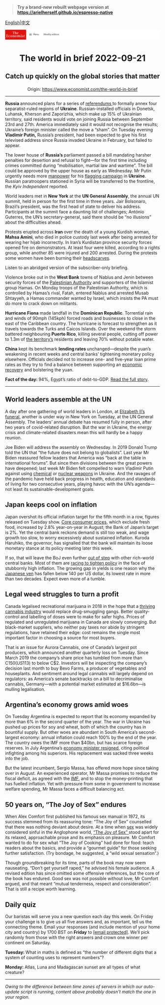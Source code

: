 > **Try a brand-new rebuilt webpage version at https://arielherself.github.io/espresso-native**

[English](https://github.com/arielherself/espresso/blob/main/README.md)|[中文](https://github-com.translate.goog/arielherself/espresso/blob/main/README.md?_x_tr_sl=en&_x_tr_tl=zh-CN&_x_tr_hl=zh-CN&_x_tr_pto=wapp)



![The Economist](menubar.png)

# <p align="center">The world in brief 2022-09-21</p>

## <p align="center">Catch up quickly on the global stories that matter</p>

<p align="center">Origin: <a href="https://www.economist.com/the-world-in-brief">https://www.economist.com/the-world-in-brief</a><hr>

<strong>Russia </strong>announced plans for a series of [referendums ](https://www.economist.com/europe/2022/08/25/ukraine-and-russia-both-need-more-soldiers)to formally annex four separatist-ruled regions of <strong>Ukraine</strong>. Russian-installed officials in Donetsk, Luhansk, Kherson and Zaporizhia, which make up 15% of Ukrainian territory, said residents would vote on joining Russia between September 23rd and 27th. America immediately said it would not recognise the results; Ukraine’s foreign minister called the move a “sham”. On Tuesday evening <strong>Vladimir Putin,</strong> Russia’s president, had been expected to give his first televised address since Russia invaded Ukraine in February, but failed to appear.

The lower house of <strong>Russia’s </strong>parliament passed a bill mandating harsher penalties for desertion and refusal to fight—for the first time including crimes committed during “mobilisation, martial law and wartime”. The bill could be approved by the upper house as early as Wednesday. Mr Putin urgently needs more [manpower](https://www.economist.com/europe/2022/08/25/ukraine-and-russia-both-need-more-soldiers) for his [flagging campaign](https://www.economist.com/leaders/2022/09/15/vladimir-putins-war-is-failing-the-west-should-help-it-fail-faster) in <strong>Ukraine</strong>. Russian paratroopers stationed in Syria will be transferred to the frontline, the <em>Kyiv Independent</em> reported.

World leaders met in <strong>New York</strong> at the <strong>UN General Assembly</strong>, the annual UN summit, held in person for the first time in three years. Jair Bolsonaro, Brazil’s president, was the first head of state to deliver his address. Participants at the summit face a daunting list of challenges; António Guterres, the UN’s secretary-general, said there should be “no illusions” about the difficulties ahead.

Protests erupted across <strong>Iran </strong>over the death of a young Kurdish woman, <strong>Mahsa Amini</strong>, who died in police custody last week after being arrested for wearing her hijab incorrectly. In Iran’s Kurdistan province security forces opened fire on demonstrators. At least four were killed, according to a rights group, while another 85 were injured and 200 arrested. During the protests some women have been burning their [headscarves](https://www.economist.com/the-economist-explains/2018/03/08/why-iranian-women-are-taking-off-their-veils).

Listen to an abridged version of the subscriber-only briefing.

Violence broke out in the <strong>West Bank</strong> towns of Nablus and Jenin between security forces of the [Palestinian Authority](https://www.economist.com/middle-east-and-africa/2022/08/23/the-ageing-ailing-palestinian-leader-does-not-do-much-governing) and supporters of the Islamist group Hamas. On Monday troops of the Palestinian Authority, which is controlled by Hamas’s rival, Fatah, entered Nablus and arrested Musab Shtayyeh, a Hamas commander wanted by Israel, which insists the PA must do more to crack down on militants.

<strong>Hurricane Fiona</strong> made landfall in the <strong>Dominican Republic</strong>. Torrential rain and winds of 90mph (145kph) forced roads and businesses to close in the east of the Caribbean country. The hurricane is forecast to strengthen as it travels towards the Turks and Caicos Islands. Over the weekend the storm battered neighbouring <strong>Puerto Rico</strong>, killing several people, cutting off power to 1.3m of [the territory’s](https://www.economist.com/united-states/2021/11/20/puerto-rico-success-story) residents and leaving 70% without potable water.

<strong>China</strong> kept its benchmark <strong>lending rates </strong>unchanged—despite the yuan’s weakening in recent weeks and central banks’ tightening monetary policy elsewhere. Officials decided not to increase one- and five-year loan prime rates as they try to find a balance between supporting an [economic recovery](https://www.economist.com/china/2022/08/18/chinas-economy-is-beset-by-problems) and bolstering the yuan.

<strong>Fact of the day: </strong>94%, Egypt’s ratio of debt-to-GDP. [Read the full story](https://www.economist.com/middle-east-and-africa/2022/09/15/from-tea-to-cars-egypt-and-tunisia-struggle-to-pay-for-imports).

----------

## World leaders assemble at the UN

A day after one gathering of world leaders in London, at [Elizabeth II’s funeral](https://www.economist.com/1843/2022/09/16/for-a-last-moment-the-queen-is-everywhere), another is under way in New York on Tuesday, at the UN General Assembly. The leaders’ annual debate has resumed fully in person, after two years of covid-related disruption. But the war in Ukraine, the energy crisis and climate-related disasters mean this will hardly be a happy reunion.

Joe Biden will address the assembly on Wednesday. In 2019 Donald Trump told the UN that “the future does not belong to globalists”. Last year Mr Biden reassured fellow leaders that America was “back at the table in international forums”. But since then divisions between the great powers have deepened; last week Mr Biden felt compelled to warn Vladimir Putin against using [chemical](https://www.economist.com/news/2022/03/11/could-russia-use-chemical-weapons-in-ukraine) or [nuclear weapons](https://www.economist.com/the-economist-explains/2022/09/14/do-russias-military-setbacks-increase-the-risk-of-nuclear-conflict) in Ukraine. And the ravages of the pandemic have held back progress in health, education and standards of living for two consecutive years, playing havoc with the UN’s agenda—not least its sustainable-development goals.

## Japan keeps cool on inflation

Japan overshot its official inflation target for the fifth month in a row, figures released on Tuesday show. [Core consumer prices](https://www.economist.com/asia/2022/08/18/prices-are-rising-in-japan-but-not-wages), which exclude fresh food, increased by 2.8% year-on-year in August; the Bank of Japan’s target is 2%. Yet the central bank reckons demand is still too weak, and wage growth too slow, to worry excessively about sustained inflation. Kuroda Haruhiko, the governor, has signalled that the bank will maintain its loose monetary stance at its policy meeting later this week.

If so, that will leave the BoJ even further [out of step](https://www.economist.com/finance-and-economics/2022/06/23/the-bank-of-japan-v-the-markets) with other rich-world central banks. Most of them are [racing to tighten policy](https://www.economist.com/leaders/2022/09/14/to-fix-americas-inflation-problem-the-federal-reserve-must-go-big) in the face of stubbornly high inflation. The growing gap in yields is one reason why the [Japanese yen](https://www.economist.com/finance-and-economics/will-an-ever-feebler-currency-save-or-sink-japans-economy/21809095) has fallen below 140 per US dollar, its lowest rate in more than two decades. Expect even more of a tumble.

## Legal weed struggles to turn a profit

Canada legalised recreational marijuana in 2018 in the hope that a [thriving cannabis industry](https://www.economist.com/business/2018/07/05/canadas-cannabis-firms-plot-world-domination) would replace drug-smuggling gangs. Better quality-control and labelling of doses were to make for safer highs. Prices of regulated and unregulated marijuana in Canada are slowly converging. But black-market suppliers, who neither pay taxes nor abide by stringent regulations, have retained their edge: cost remains the single most important factor in choosing a source for most buyers.

That is an issue for Aurora Cannabis, one of Canada’s largest pot producers, which announced another quarterly loss on Tuesday. Since March 2019 the company’s share price has tumbled from more than C$150 (US$113) to below C$2. Investors will be inspecting the company’s decision last month to buy Bevo Farms, a producer of vegetables and houseplants. And sentiment around legal cannabis will largely depend on regulators: as America’s senate backtracks on a bill to decriminalise cannabis, Germany—with a potential market estimated at $16.6bn—is mulling legalisation.

## Argentina’s economy grows amid woes

On Tuesday Argentina is expected to report that its economy expanded by more than 6% in the second quarter of the year. The war in Ukraine has pushed up prices for soy and wheat, both of which the country has in bountiful supply. But other woes are abundant in South America’s second-largest economy: annual inflation could reach 100% by the end of the year. The country owes the IMF more than $40bn, but has scarce foreign reserves. In July Argentina’s [economy minister resigned](https://www.economist.com/the-americas/2022/07/07/argentinas-economy-minister-resigns-because-of-political-infighting), citing political infighting among his superiors. His replacement was sacked three weeks into the job.

But the latest incumbent, Sergio Massa, has offered more hope since taking over in August. An experienced operator, Mr Massa promises to reduce the fiscal deficit, as agreed with the [IMF](https://www.economist.com/the-americas/2022/01/29/the-imf-cannot-solve-argentinas-dysfunction), and to stop the money-printing that has fuelled inflation. Yet with pressure from some in government to increase welfare spending, Mr Massa faces a difficult balancing act.

## 50 years on, “The Joy of Sex” endures

When Alex Comfort first published his famous sex manual in 1972, its success stemmed from its reassuring tone: “The Joy of Sex” counselled that there was nothing deviant about desire. At a time when [sex](https://www.economist.com/books-and-arts/2018/11/30/a-very-short-history-of-sexuality) was widely considered sinful in the Anglophone world, [“The Joy of Sex” ](https://www.economist.com/culture/2022/09/20/the-joy-of-sex-is-a-book-for-the-ages)stood apart for its relaxed, approachable prose and its emphasis on pleasure. Mr Comfort wanted to do for sex what “The Joy of Cooking” had done for food: teach readers about the basics, and provide a “gourmet guide” for those seeking further satisfaction. (Try bondage, he suggested, a “wild sexual sensation”.)

Though groundbreaking for its time, parts of the book may now seem nauseating. “Don’t get yourself raped,” he advised his female audience. A revised edition has since omitted some offensive references, but the core of the book has endured. Good sex was not possible without love, Mr Comfort argued, and that meant “mutual tenderness, respect and consideration”. That is still a recipe worth learning.

## Daily quiz

Our baristas will serve you a new question each day this week. On Friday your challenge is to give us all five answers and, as important, tell us the connecting theme. Email your responses (and include mention of your home city and country) by 1700 BST on <strong>Friday</strong> to [<span class="__cf_email__" data-cfemail="5d0c283427182e2d2f382e2e321d383e32333230342e29733e3230">[email&#160;protected]</span>](https://mail.google.com/mail/?view=cm&amp;fs=1&amp;tf=1&amp;to=QuizEspresso@economist.com). We’ll pick randomly from those with the right answers and crown one winner per continent on Saturday.

<strong>Tuesday: </strong>What in maths is defined as “the number of different digits that a system of counting uses to represent numbers”?

<strong>Monday: </strong>Atlas, Luna and Madagascan sunset are all types of what creature?

----------

*Owing to the difference between time zones of servers in which our auto-update script is running, content above probably doesn't match the one in your region.*
